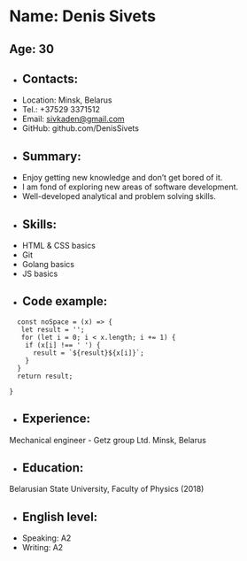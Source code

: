 # Name: Denis Sivets
## Age: 30
* ## Contacts:
 * Location: Minsk, Belarus
 * Tel.: +37529 3371512
 * Email: sivkaden@gmail.com
 * GitHub: github.com/DenisSivets
* ## Summary:
 * Enjoy getting new knowledge and don’t get bored of it.
 * I am fond of exploring new areas of software development.
 * Well-developed analytical and problem solving skills.
* ## Skills:
 * HTML & CSS basics
 * Git
 * Golang basics
 * JS basics
* ## Code example:
```
  const noSpace = (x) => {
   let result = '';
   for (let i = 0; i < x.length; i += 1) {
    if (x[i] !== ' ') {
      result = `${result}${x[i]}`;
    }
  }
  return result;

}
```
* ## Experience:
Mechanical engineer - Getz group Ltd. Minsk, Belarus
* ## Education:
Belarusian State University, Faculty of Physics (2018)
* ## English level:
 * Speaking: A2
 * Writing: A2